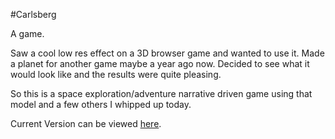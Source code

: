 #Carlsberg

A game.

Saw a cool low res effect on a 3D browser game and wanted to use it. Made a planet for another game maybe a year ago now. Decided to see what it would look like and the results were quite pleasing.

So this is a space exploration/adventure narrative driven game using that model and a few others I whipped up today.

Current Version can be viewed [here](http://carlsberg.jono.tech/).
